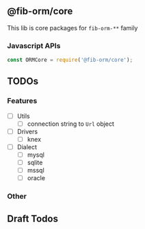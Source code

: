 
## @fib-orm/core

This lib is core packages for `fib-orm-**` family

### Javascript APIs

```javascript
const ORMCore = require('@fib-orm/core');
```

## TODOs

### Features

- [ ] Utils
    - [ ] connection string to `Url` object

- [ ] Drivers
    - [ ] knex
- [ ] Dialect
    - [ ] mysql
    - [ ] sqlite
    - [ ] mssql
    - [ ] oracle

### Other

## Draft Todos